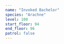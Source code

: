 ```yaml
---
name: "Invoked Bachelor"
species: "Arachne"
level: 100
start_floor: 94
end_floor: 96
patrol: false
---
```

